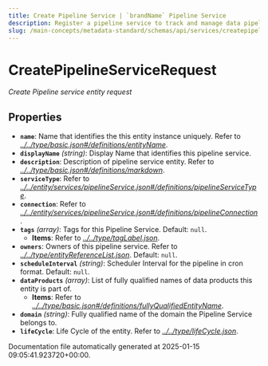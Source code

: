 ```yaml
---
title: Create Pipeline Service | `brandName` Pipeline Service
description: Register a pipeline service to track and manage data pipeline metadata including lineage, tasks, and execution context.
slug: /main-concepts/metadata-standard/schemas/api/services/createpipelineservice
---
```


# CreatePipelineServiceRequest

*Create Pipeline service entity request*

## Properties

- **`name`**: Name that identifies the this entity instance uniquely. Refer to *[../../type/basic.json#/definitions/entityName](#/../type/basic.json#/definitions/entityName)*.
- **`displayName`** *(string)*: Display Name that identifies this pipeline service.
- **`description`**: Description of pipeline service entity. Refer to *[../../type/basic.json#/definitions/markdown](#/../type/basic.json#/definitions/markdown)*.
- **`serviceType`**: Refer to *[../../entity/services/pipelineService.json#/definitions/pipelineServiceType](#/../entity/services/pipelineService.json#/definitions/pipelineServiceType)*.
- **`connection`**: Refer to *[../../entity/services/pipelineService.json#/definitions/pipelineConnection](#/../entity/services/pipelineService.json#/definitions/pipelineConnection)*.
- **`tags`** *(array)*: Tags for this Pipeline Service. Default: `null`.
  - **Items**: Refer to *[../../type/tagLabel.json](#/../type/tagLabel.json)*.
- **`owners`**: Owners of this pipeline service. Refer to *[../../type/entityReferenceList.json](#/../type/entityReferenceList.json)*. Default: `null`.
- **`scheduleInterval`** *(string)*: Scheduler Interval for the pipeline in cron format. Default: `null`.
- **`dataProducts`** *(array)*: List of fully qualified names of data products this entity is part of.
  - **Items**: Refer to *[../../type/basic.json#/definitions/fullyQualifiedEntityName](#/../type/basic.json#/definitions/fullyQualifiedEntityName)*.
- **`domain`** *(string)*: Fully qualified name of the domain the Pipeline Service belongs to.
- **`lifeCycle`**: Life Cycle of the entity. Refer to *[../../type/lifeCycle.json](#/../type/lifeCycle.json)*.


Documentation file automatically generated at 2025-01-15 09:05:41.923720+00:00.
